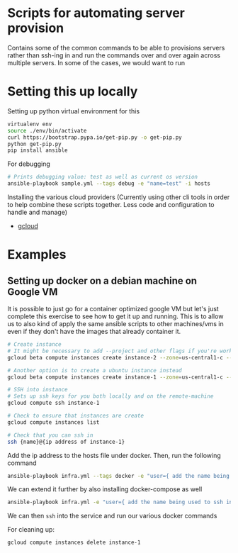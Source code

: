 # Scripts for automating server provision

Contains some of the common commands to be able to provisions servers rather than ssh-ing in and run the commands over and over again across multiple servers. In some of the cases, we would want to run

# Setting this up locally

Setting up python virtual environment for this

```bash
virtualenv env
source ./env/bin/activate
curl https://bootstrap.pypa.io/get-pip.py -o get-pip.py
python get-pip.py
pip install ansible
```

For debugging

```bash
# Prints debugging value: test as well as current os version
ansible-playbook sample.yml --tags debug -e "name=test" -i hosts
```

Installing the various cloud providers (Currently using other cli tools in order to help combine these scripts together. Less code and configuration to handle and manage)

- [gcloud](https://cloud.google.com/sdk/docs/quickstart-macos)

# Examples

## Setting up docker on a debian machine on Google VM

It is possible to just go for a container optimized google VM but let's just complete this exercise to see how to get it up and running. This is to allow us to also kind of apply the same ansible scripts to other machines/vms in even if they don't have the images that already container it.

```bash
# Create instance
# It might be necessary to add --project and other flags if you're working across projects
gcloud beta compute instances create instance-2 --zone=us-central1-c --machine-type=n1-standard-1 --subnet=default --tags=http-server,https-server --image=debian-9-stretch-v20180911 --image-project=debian-cloud --boot-disk-size=10GB --boot-disk-type=pd-standard --boot-disk-device-name=instance-2

# Another option is to create a ubuntu instance instead
gcloud beta compute instances create instance-1 --zone=us-central1-c --machine-type=n1-standard-1 --subnet=default --tags=http-server,https-server --image=ubuntu-1604-xenial-v20180912 --image-project=ubuntu-os-cloud --boot-disk-size=10GB --boot-disk-type=pd-standard --boot-disk-device-name=instance-1

# SSH into instance
# Sets up ssh keys for you both locally and on the remote-machine
gcloud compute ssh instance-1

# Check to ensure that instances are create
gcloud compute instances list

# Check that you can ssh in
ssh {name}@{ip address of instance-1}
```

Add the ip address to the hosts file under docker. Then, run the following command

```bash
ansible-playbook infra.yml --tags docker -e "user={ add the name being used to ssh into instance-1 here }" -i hosts
```

We can extend it further by also installing docker-compose as well

```bash
ansible-playbook infra.yml -e "user={ add the name being used to ssh into instance-1 here }" -e "docker_user={ your dockerhub username }" -e "docker_pw={ your password on dockerhub for the account specified }" -i hosts
```

We can then `ssh` into the service and run our various docker commands

For cleaning up:

```
gcloud compute instances delete instance-1
```
